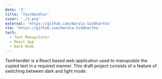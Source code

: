 ```yaml
---
date: '3'
title: 'TextHandler'
cover: './3.png'
external: 'https://github.com/Narala-Siddhartha'
cta: 'https://github.com/Narala-Siddhartha'
tech:
  - Text Manupulator
  - React App
  - Dark Mode
---
```


TextHandler is a React based web application used to manupulate the copied text in a required manner.
This draft project consists of a feature of switching between dark and light mode.
